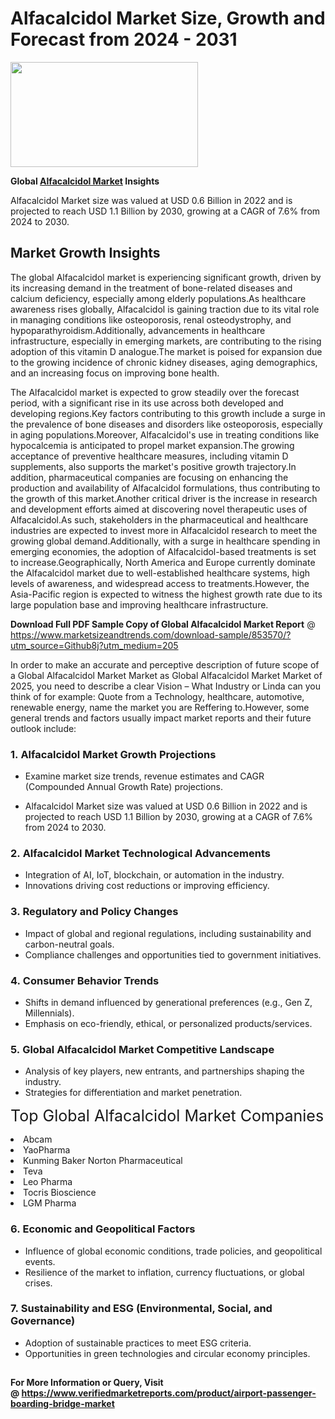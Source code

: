 <H1>Alfacalcidol Market Size, Growth and Forecast from 2024 - 2031</H1><img class="aligncenter size-medium wp-image-584254" src="https://thirdeyenews.in/wp-content/uploads/2024/09/Global-Market-Research-300x168.jpeg" alt="" width="300" height="168" /><p><strong>Global&nbsp;<a href="https://www.marketsizeandtrends.com/download-sample/853570/?utm_source=Github8j?utm_medium=205">Alfacalcidol Market</a> Insights</strong></p><p>Alfacalcidol Market size was valued at USD 0.6 Billion in 2022 and is projected to reach USD 1.1 Billion by 2030, growing at a CAGR of 7.6% from 2024 to 2030.</p><p><h2>Market Growth Insights</h2> <p>The global Alfacalcidol market is experiencing significant growth, driven by its increasing demand in the treatment of bone-related diseases and calcium deficiency, especially among elderly populations.As healthcare awareness rises globally, Alfacalcidol is gaining traction due to its vital role in managing conditions like osteoporosis, renal osteodystrophy, and hypoparathyroidism.Additionally, advancements in healthcare infrastructure, especially in emerging markets, are contributing to the rising adoption of this vitamin D analogue.The market is poised for expansion due to the growing incidence of chronic kidney diseases, aging demographics, and an increasing focus on improving bone health.</p> <p>The Alfacalcidol market is expected to grow steadily over the forecast period, with a significant rise in its use across both developed and developing regions.Key factors contributing to this growth include a surge in the prevalence of bone diseases and disorders like osteoporosis, especially in aging populations.Moreover, Alfacalcidol's use in treating conditions like hypocalcemia is anticipated to propel market expansion.The growing acceptance of preventive healthcare measures, including vitamin D supplements, also supports the market's positive growth trajectory.In addition, pharmaceutical companies are focusing on enhancing the production and availability of Alfacalcidol formulations, thus contributing to the growth of this market.Another critical driver is the increase in research and development efforts aimed at discovering novel therapeutic uses of Alfacalcidol.As such, stakeholders in the pharmaceutical and healthcare industries are expected to invest more in Alfacalcidol research to meet the growing global demand.Additionally, with a surge in healthcare spending in emerging economies, the adoption of Alfacalcidol-based treatments is set to increase.Geographically, North America and Europe currently dominate the Alfacalcidol market due to well-established healthcare systems, high levels of awareness, and widespread access to treatments.However, the Asia-Pacific region is expected to witness the highest growth rate due to its large population base and improving healthcare infrastructure.<p><span class=""><strong>Download Full PDF Sample Copy of Global Alfacalcidol Market Report</strong> @ <a href="https://www.marketsizeandtrends.com/download-sample/853570/?utm_source=Github8j?utm_medium=205" target="_blank">https://www.marketsizeandtrends.com/download-sample/853570/?utm_source=Github8j?utm_medium=205</a></span></p><p>In order to make an accurate and perceptive description of future scope of a Global&nbsp;Alfacalcidol Market Market as Global&nbsp;Alfacalcidol Market Market of 2025, you need to describe a clear Vision &ndash; What Industry or Linda can you think of for example: Quote from a Technology, healthcare, automotive, renewable energy, name the market you are Reffering to.However, some general trends and factors usually impact market reports and their future outlook include:</p><h3>1.&nbsp;<strong>Alfacalcidol Market Growth Projections</strong></h3><ul><li>Examine market size trends, revenue estimates and CAGR (Compounded Annual Growth Rate) projections.</li><li><p>Alfacalcidol Market size was valued at USD 0.6 Billion in 2022 and is projected to reach USD 1.1 Billion by 2030, growing at a CAGR of 7.6% from 2024 to 2030.</p></li></ul><h3>2.&nbsp;<strong>Alfacalcidol Market Technological Advancements</strong></h3><ul><li>Integration of AI, IoT, blockchain, or automation in the industry.</li><li>Innovations driving cost reductions or improving efficiency.</li></ul><h3>3.&nbsp;<strong>Regulatory and Policy Changes</strong></h3><ul><li>Impact of global and regional regulations, including sustainability and carbon-neutral goals.</li><li>Compliance challenges and opportunities tied to government initiatives.</li></ul><h3>4.&nbsp;<strong>Consumer Behavior Trends</strong></h3><ul><li>Shifts in demand influenced by generational preferences (e.g., Gen Z, Millennials).</li><li>Emphasis on eco-friendly, ethical, or personalized products/services.</li></ul><h3>5.&nbsp;<strong>Global Alfacalcidol Market Competitive Landscape</strong></h3><ul><li>Analysis of key players, new entrants, and partnerships shaping the industry.</li><li>Strategies for differentiation and market penetration.</li></ul><p data-pm-slice="1 1 []"><span style="color: inherit; font-family: inherit; font-size: 25px;">Top Global Alfacalcidol Market Companies</span></p><div class="" data-test-id=""><p><li>Abcam</li><li> YaoPharma</li><li> Kunming Baker Norton Pharmaceutical</li><li> Teva</li><li> Leo Pharma</li><li> Tocris Bioscience</li><li> LGM Pharma</li></p></div><h3>6.&nbsp;<strong>Economic and Geopolitical Factors</strong></h3><ul><li>Influence of global economic conditions, trade policies, and geopolitical events.</li><li>Resilience of the market to inflation, currency fluctuations, or global crises.</li></ul><h3>7.&nbsp;<strong>Sustainability and ESG (Environmental, Social, and Governance)</strong></h3><ul><li>Adoption of sustainable practices to meet ESG criteria.</li><li>Opportunities in green technologies and circular economy principles.</li></ul><h2><strong style="font-size: 14px;">For More Information or Query, Visit @&nbsp;</strong><a style="background-color: #ffffff; font-size: 14px;" href="https://www.marketsizeandtrends.com/report/alfacalcidol-market/" target="_blank">https://www.verifiedmarketreports.com/product/airport-passenger-boarding-bridge-market</a></h2>